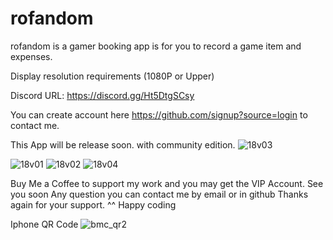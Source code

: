 # rofandom
rofandom is a gamer booking app is for you to record a game item and expenses.

Display resolution requirements (1080P or Upper)

Discord URL: https://discord.gg/Ht5DtgSCsy

</h>You can create account here https://github.com/signup?source=login to contact me. </h>

This App will be release soon. with community edition.
![18v03](https://github.com/icebreakero/rofandom/assets/143504409/f4dda970-c2db-4c2c-bad3-e8766d382b8c)

![18v01](https://github.com/icebreakero/rofandom/assets/143504409/6d7f85ce-c50a-489d-85ef-0dc49f7e8c2d)
![18v02](https://github.com/icebreakero/rofandom/assets/143504409/4823e777-861d-425e-b1e5-179ef7edaa68)
![18v04](https://github.com/icebreakero/rofandom/assets/143504409/ceb4f7ae-21aa-48a2-a441-6ddde1df555b)


Buy Me a Coffee to support my work and you may get the VIP Account.
See you soon
Any question you can contact me by email or in github
Thanks again for your support. ^^ Happy coding

Iphone QR Code
![bmc_qr2](https://github.com/icebreakero/rofandom/assets/143504409/f81a43ad-2647-4929-ae0d-3fa0d99492db)
